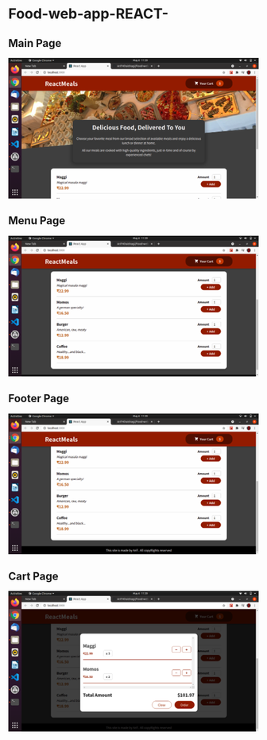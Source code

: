 # Food-web-app-REACT-
## Main Page
![](screenshots/A1.png)


## Menu Page
![](screenshots/A2.png)


## Footer Page
![](screenshots/A3.png)


## Cart Page
![](screenshots/A4.png)
